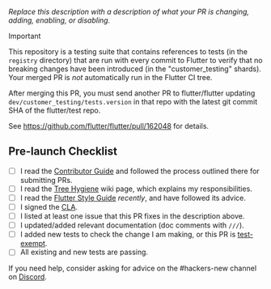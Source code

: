 <!--
Thanks for filing a pull request!
Reviewers are typically assigned within a week of filing a request.
To learn more about code review, see our documentation on Tree Hygiene: https://github.com/flutter/flutter/blob/main/docs/contributing/Tree-hygiene.md
-->

*Replace this description with a description of what your PR is changing, adding, enabling, or disabling.*

> [!IMPORTANT]
> This repository is a testing suite that contains references to tests (in the `registry` directory) that are run with every commit to Flutter
> to verify that no breaking changes have been introduced (in the "customer_testing" shards). Your merged PR is _not_ automatically run in the
> Flutter CI tree.
>
> After merging this PR, you must send another PR to flutter/flutter updating `dev/customer_testing/tests.version` in that repo with the latest git commit SHA of the flutter/test repo.
>
> See <https://github.com/flutter/flutter/pull/162048> for details.

## Pre-launch Checklist

- [ ] I read the [Contributor Guide] and followed the process outlined there for submitting PRs.
- [ ] I read the [Tree Hygiene] wiki page, which explains my responsibilities.
- [ ] I read the [Flutter Style Guide] _recently_, and have followed its advice.
- [ ] I signed the [CLA].
- [ ] I listed at least one issue that this PR fixes in the description above.
- [ ] I updated/added relevant documentation (doc comments with `///`).
- [ ] I added new tests to check the change I am making, or this PR is [test-exempt].
- [ ] All existing and new tests are passing.

If you need help, consider asking for advice on the #hackers-new channel on [Discord].

<!-- Links -->
[Contributor Guide]: https://github.com/flutter/flutter/blob/master/docs/contributing/Tree-hygiene.md#overview
[Tree Hygiene]: https://github.com/flutter/flutter/blob/master/docs/contributing/Tree-hygiene.md
[test-exempt]: https://github.com/flutter/flutter/blob/master/docs/contributing/Tree-hygiene.md#tests
[Flutter Style Guide]: https://github.com/flutter/flutter/blob/master/docs/contributing/Style-guide-for-Flutter-repo.md
[CLA]: https://cla.developers.google.com/
[flutter/tests]: https://github.com/flutter/tests
[breaking change policy]: https://github.com/flutter/flutter/blob/master/docs/contributing/Tree-hygiene.md#handling-breaking-changes
[Discord]: https://github.com/flutter/flutter/blob/master/docs/contributing/Chat.md
